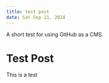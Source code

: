 ```yaml
---
title: test post
date: Sat Sep 21, 2024
---
```

A short test for using GitHub as a CMS.
<!-- end -->
<h1>Test Post</h1>
<p>This is a test</p>
